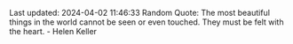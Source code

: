 Last updated: 2024-04-02 11:46:33
Random Quote: The most beautiful things in the world cannot be seen or even touched. They must be felt with the heart. - Helen Keller